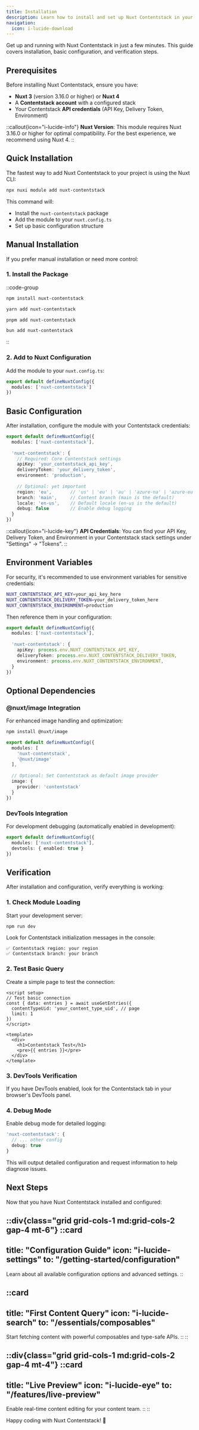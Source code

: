 ```yaml
---
title: Installation
description: Learn how to install and set up Nuxt Contentstack in your project with step-by-step instructions and configuration options.
navigation:
  icon: i-lucide-download
---
```


Get up and running with Nuxt Contentstack in just a few minutes. This guide covers installation, basic configuration, and verification steps.

## Prerequisites

Before installing Nuxt Contentstack, ensure you have:

- **Nuxt 3** (version 3.16.0 or higher) or **Nuxt 4**
- A **Contentstack account** with a configured stack
- Your Contentstack **API credentials** (API Key, Delivery Token, Environment)

::callout{icon="i-lucide-info"}
**Nuxt Version**: This module requires Nuxt 3.16.0 or higher for optimal compatibility. For the best experience, we recommend using Nuxt 4.
::

## Quick Installation

The fastest way to add Nuxt Contentstack to your project is using the Nuxt CLI:

```bash
npx nuxi module add nuxt-contentstack
```

This command will:
- Install the `nuxt-contentstack` package
- Add the module to your `nuxt.config.ts`
- Set up basic configuration structure

## Manual Installation

If you prefer manual installation or need more control:

### 1. Install the Package

::code-group
```bash [npm]
npm install nuxt-contentstack
```

```bash [yarn]
yarn add nuxt-contentstack
```

```bash [pnpm]
pnpm add nuxt-contentstack
```

```bash [bun]
bun add nuxt-contentstack
```
::

### 2. Add to Nuxt Configuration

Add the module to your `nuxt.config.ts`:

```ts [nuxt.config.ts]
export default defineNuxtConfig({
  modules: ['nuxt-contentstack']
})
```

## Basic Configuration

After installation, configure the module with your Contentstack credentials:

```ts [nuxt.config.ts]
export default defineNuxtConfig({
  modules: ['nuxt-contentstack'],
  
  'nuxt-contentstack': {
    // Required: Core Contentstack settings
    apiKey: 'your_contentstack_api_key',
    deliveryToken: 'your_delivery_token',
    environment: 'production',
    
    // Optional: yet important
    region: 'eu',       // 'us' | 'eu' | 'au' | 'azure-na' | 'azure-eu' | 'gcp-na' | 'gcp-eu'
    branch: 'main',     // Content branch (main is the default)
    locale: 'en-us',    // Default locale (en-us is the default)
    debug: false        // Enable debug logging
  }
})
```

::callout{icon="i-lucide-key"}
**API Credentials**: You can find your API Key, Delivery Token, and Environment in your Contentstack stack settings under "Settings" → "Tokens".
::

## Environment Variables

For security, it's recommended to use environment variables for sensitive credentials:

```bash [.env]
NUXT_CONTENTSTACK_API_KEY=your_api_key_here
NUXT_CONTENTSTACK_DELIVERY_TOKEN=your_delivery_token_here
NUXT_CONTENTSTACK_ENVIRONMENT=production
```

Then reference them in your configuration:

```ts [nuxt.config.ts]
export default defineNuxtConfig({
  modules: ['nuxt-contentstack'],
  
  'nuxt-contentstack': {
    apiKey: process.env.NUXT_CONTENTSTACK_API_KEY,
    deliveryToken: process.env.NUXT_CONTENTSTACK_DELIVERY_TOKEN,
    environment: process.env.NUXT_CONTENTSTACK_ENVIRONMENT,
  }
})
```

## Optional Dependencies

### @nuxt/image Integration

For enhanced image handling and optimization:

```bash
npm install @nuxt/image
```

```ts [nuxt.config.ts]
export default defineNuxtConfig({
  modules: [
    'nuxt-contentstack',
    '@nuxt/image'
  ],
  
  // Optional: Set Contentstack as default image provider
  image: {
    provider: 'contentstack'
  }
})
```

### DevTools Integration

For development debugging (automatically enabled in development):

```ts [nuxt.config.ts]
export default defineNuxtConfig({
  modules: ['nuxt-contentstack'],
  devtools: { enabled: true }
})
```

## Verification

After installation and configuration, verify everything is working:

### 1. Check Module Loading

Start your development server:

```bash
npm run dev
```

Look for Contentstack initialization messages in the console:

```
✅ Contentstack region: your region
✅ Contentstack branch: your branch
```

### 2. Test Basic Query

Create a simple page to test the connection:

```vue [pages/test.vue]
<script setup>
// Test basic connection
const { data: entries } = await useGetEntries({
  contentTypeUid: 'your_content_type_uid', // page
  limit: 1
})
</script>

<template>
  <div>
    <h1>Contentstack Test</h1>
    <pre>{{ entries }}</pre>
  </div>
</template>
```

### 3. DevTools Verification

If you have DevTools enabled, look for the Contentstack tab in your browser's DevTools panel.

### 4. Debug Mode

Enable debug mode for detailed logging:

```ts [nuxt.config.ts]
'nuxt-contentstack': {
  // ... other config
  debug: true
}
```

This will output detailed configuration and request information to help diagnose issues.

## Next Steps

Now that you have Nuxt Contentstack installed and configured:

::div{class="grid grid-cols-1 md:grid-cols-2 gap-4 mt-6"}
  ::card
  ---
  title: "Configuration Guide"
  icon: "i-lucide-settings"
  to: "/getting-started/configuration"
  ---
  Learn about all available configuration options and advanced settings.
  ::

  ::card
  ---
  title: "First Content Query"
  icon: "i-lucide-search"
  to: "/essentials/composables"
  ---
  Start fetching content with powerful composables and type-safe APIs.
  ::
::

::div{class="grid grid-cols-1 md:grid-cols-2 gap-4 mt-4"}
  ::card
  ---
  title: "Live Preview"
  icon: "i-lucide-eye"
  to: "/features/live-preview"
  ---
  Enable real-time content editing for your content team.
  ::
::

Happy coding with Nuxt Contentstack! 🚀
